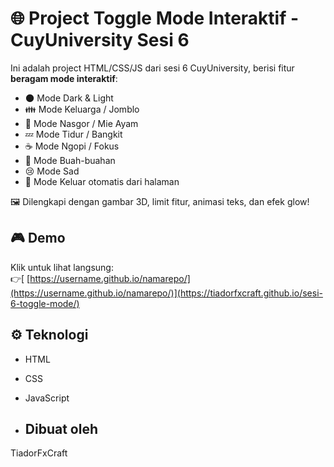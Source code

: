# 🌐 Project Toggle Mode Interaktif - CuyUniversity Sesi 6

Ini adalah project HTML/CSS/JS dari sesi 6 CuyUniversity, berisi fitur **beragam mode interaktif**:
- 🌑 Mode Dark & Light
- 👪 Mode Keluarga / Jomblo
- 🍜 Mode Nasgor / Mie Ayam
- 💤 Mode Tidur / Bangkit
- ☕ Mode Ngopi / Fokus
- 🥭 Mode Buah-buahan
- 😢 Mode Sad
- 🚪 Mode Keluar otomatis dari halaman

🖼️ Dilengkapi dengan gambar 3D, limit fitur, animasi teks, dan efek glow!

## 🎮 Demo
Klik untuk lihat langsung:  
👉[ [https://username.github.io/namarepo/](https://username.github.io/namarepo/)](https://tiadorfxcraft.github.io/sesi-6-toggle-mode/)

## ⚙️ Teknologi
- HTML
- CSS
- JavaScript

- ##  Dibuat oleh
TiadorFxCraft
